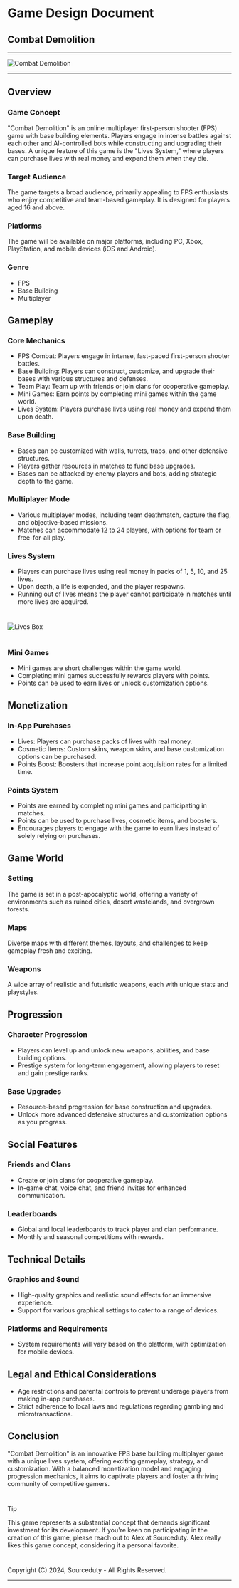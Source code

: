 # Game Design Document 
## Combat Demolition

***
![Combat Demolition](https://github.com/sourceduty/Combat_Demolition/assets/123030236/ef4ad67e-6839-48e8-8450-9c1af782ff08)
***

## Overview

### Game Concept
"Combat Demolition" is an online multiplayer first-person shooter (FPS) game with base building elements. Players engage in intense battles against each other and AI-controlled bots while constructing and upgrading their bases. A unique feature of this game is the "Lives System," where players can purchase lives with real money and expend them when they die.

### Target Audience
The game targets a broad audience, primarily appealing to FPS enthusiasts who enjoy competitive and team-based gameplay. It is designed for players aged 16 and above.

### Platforms
The game will be available on major platforms, including PC, Xbox, PlayStation, and mobile devices (iOS and Android).

### Genre
- FPS
- Base Building
- Multiplayer

## Gameplay

### Core Mechanics
- FPS Combat: Players engage in intense, fast-paced first-person shooter battles.
- Base Building: Players can construct, customize, and upgrade their bases with various structures and defenses.
- Team Play: Team up with friends or join clans for cooperative gameplay.
- Mini Games: Earn points by completing mini games within the game world.
- Lives System: Players purchase lives using real money and expend them upon death.

### Base Building
- Bases can be customized with walls, turrets, traps, and other defensive structures.
- Players gather resources in matches to fund base upgrades.
- Bases can be attacked by enemy players and bots, adding strategic depth to the game.

### Multiplayer Mode
- Various multiplayer modes, including team deathmatch, capture the flag, and objective-based missions.
- Matches can accommodate 12 to 24 players, with options for team or free-for-all play.

### Lives System
- Players can purchase lives using real money in packs of 1, 5, 10, and 25 lives.
- Upon death, a life is expended, and the player respawns.
- Running out of lives means the player cannot participate in matches until more lives are acquired.

#
![Lives Box](https://github.com/sourceduty/Combat_Demolition/assets/123030236/9c9628a7-0356-4780-861a-7e47ee4a1721)
#

### Mini Games
- Mini games are short challenges within the game world.
- Completing mini games successfully rewards players with points.
- Points can be used to earn lives or unlock customization options.

## Monetization

### In-App Purchases
- Lives: Players can purchase packs of lives with real money.
- Cosmetic Items: Custom skins, weapon skins, and base customization options can be purchased.
- Points Boost: Boosters that increase point acquisition rates for a limited time.

### Points System
- Points are earned by completing mini games and participating in matches.
- Points can be used to purchase lives, cosmetic items, and boosters.
- Encourages players to engage with the game to earn lives instead of solely relying on purchases.

## Game World

### Setting
The game is set in a post-apocalyptic world, offering a variety of environments such as ruined cities, desert wastelands, and overgrown forests.

### Maps
Diverse maps with different themes, layouts, and challenges to keep gameplay fresh and exciting.

### Weapons
A wide array of realistic and futuristic weapons, each with unique stats and playstyles.

## Progression

### Character Progression
- Players can level up and unlock new weapons, abilities, and base building options.
- Prestige system for long-term engagement, allowing players to reset and gain prestige ranks.

### Base Upgrades
- Resource-based progression for base construction and upgrades.
- Unlock more advanced defensive structures and customization options as you progress.

## Social Features

### Friends and Clans
- Create or join clans for cooperative gameplay.
- In-game chat, voice chat, and friend invites for enhanced communication.

### Leaderboards
- Global and local leaderboards to track player and clan performance.
- Monthly and seasonal competitions with rewards.

## Technical Details

### Graphics and Sound
- High-quality graphics and realistic sound effects for an immersive experience.
- Support for various graphical settings to cater to a range of devices.

### Platforms and Requirements
- System requirements will vary based on the platform, with optimization for mobile devices.

## Legal and Ethical Considerations
- Age restrictions and parental controls to prevent underage players from making in-app purchases.
- Strict adherence to local laws and regulations regarding gambling and microtransactions.

## Conclusion
"Combat Demolition" is an innovative FPS base building multiplayer game with a unique lives system, offering exciting gameplay, strategy, and customization. With a balanced monetization model and engaging progression mechanics, it aims to captivate players and foster a thriving community of competitive gamers.

#

> [!TIP]
> This game represents a substantial concept that demands significant investment for its development. If you're keen on participating in the creation of this game, please reach out to Alex at Sourceduty. Alex really likes this game concept, considering it a personal favorite.


#
Copyright (C) 2024, Sourceduty - All Rights Reserved.
***
